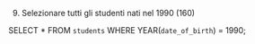 9. Selezionare tutti gli studenti nati nel 1990 (160)

SELECT * FROM `students` WHERE YEAR(`date_of_birth`) = 1990;
